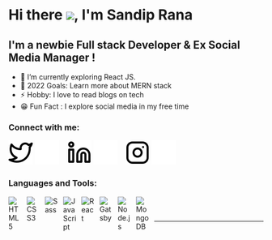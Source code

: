 # Hi there <img src="https://github.com/TheDudeThatCode/TheDudeThatCode/blob/master/Assets/Hi.gif" width="30px">, I'm Sandip Rana

## I'm a newbie Full stack Developer & Ex Social Media Manager !

- 🔭 I’m currently exploring React JS.
- 🥅 2022 Goals: Learn more about MERN stack
- ⚡ Hobby: I love to read blogs on tech
- 😁 Fun Fact : I explore social media in my free time

### Connect with me:

[![website](./img/twitter-light.svg)](https://twitter.com/sandipxr#gh-light-mode-only)
[![website](./img/twitter-dark.svg)](https://twitter.com/sandipxr#gh-dark-mode-only)
&nbsp;&nbsp;
[![website](./img/linkedin-light.svg)](https://linkedin.com/in/sandip-m-rana#gh-light-mode-only)
[![website](./img/linkedin-dark.svg)](https://linkedin.com/in/sandip-m-rana#gh-dark-mode-only)
&nbsp;&nbsp;
[![website](./img/instagram-light.svg)](https://instagram.com/elaichiwalibiryani#gh-light-mode-only)
[![website](./img/instagram-dark.svg)](https://instagram.com/elaichiwalibiryani#gh-dark-mode-only)

### Languages and Tools:

<img align="left" alt="HTML5" width="26px" src="https://cdn.jsdelivr.net/gh/devicons/devicon/icons/html5/html5-original.svg" style="padding-right:10px;" />
<img align="left" alt="CSS3" width="26px" src="https://cdn.jsdelivr.net/gh/devicons/devicon/icons/css3/css3-original.svg" style="padding-right:10px;" />
<img align="left" alt="Sass" width="26px" src="https://cdn.jsdelivr.net/gh/devicons/devicon/icons/sass/sass-original.svg" style="padding-right:10px;" />
<img align="left" alt="JavaScript" width="26px" src="https://cdn.jsdelivr.net/gh/devicons/devicon/icons/javascript/javascript-original.svg" style="padding-right:10px;" />
<img align="left" alt="React" width="26px" src="https://cdn.jsdelivr.net/gh/devicons/devicon/icons/react/react-original.svg" style="padding-right:10px;" />
<img align="left" alt="Gatsby" width="26px" src="https://cdn.jsdelivr.net/gh/devicons/devicon/icons/express/express-original.svg" style="padding-right:10px;" />
<img align="left" alt="Node.js" width="26px" src="https://cdn.jsdelivr.net/gh/devicons/devicon/icons/nodejs/nodejs-original.svg" style="padding-right:10px;" />
<img align="left" alt="MongoDB" width="26px" src="https://cdn.jsdelivr.net/gh/devicons/devicon/icons/mongodb/mongodb-original.svg" style="padding-right:10px;" />
<br />
<br />

---
